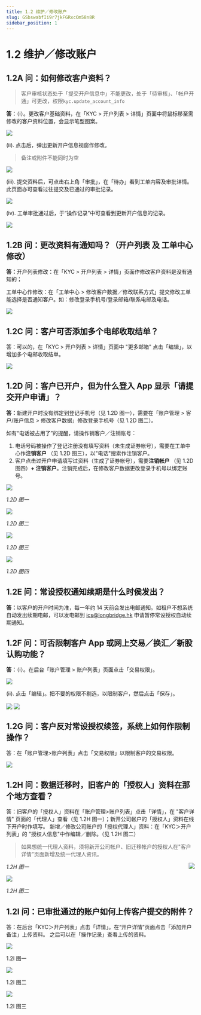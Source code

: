 ```yaml
---
title: 1.2 维护／修改账户
slug: GSbswabfIi9r7jkFGRxcOm58n8R
sidebar_position: 1
---
```



# 1.2 维护／修改账户

## 1.2A 问：如何修改客户资料？

> 客户审核状态处于「提交开户信息中」不能更改，处于「待审核」、「帐户开通」可更改，权限`kyc.update_account_info`

<b>答：</b>（i）。更改客户基础资料，在「KYC &gt; 开户列表 &gt; 详情」页面中将鼠标移至需修改的客户资料位置，会显示笔型图案。

<img src="/assets/RTOVbF0W7oGvMgxynh5chztDnrg.png" src-width="2504" src-height="560" align="center"/>

(ii). 点击后，弹出更新开户信息视窗作修改。

> 备注或附件不能同时为空

<img src="/assets/WiD9bo1qoolOzsxPWcAcZpENnsg.png" src-width="2168" src-height="1114" align="center"/>

(iii). 提交资料后，可点击右上角「审批」，在「待办」看到工单内容及审批详情。此页面亦可查看过往提交及已通过的审批记录。

<img src="/assets/PQuxbz1DYo3dsgxYf8ecProknjh.png" src-width="2641" src-height="1422" align="center"/>

(iv). 工单审批通过后，于“操作记录”中可查看到更新开户信息的记录。

<img src="/assets/NFLLbiZDvoWcYrxaB1ScRPtQnWd.png" src-width="2498" src-height="1004" align="center"/>

## 1.2B 问：更改资料有通知吗？（开户列表 及 工单中心 修改） 

<b>答：</b>开户列表修改：在「KYC &gt; 开户列表 &gt; 详情」页面作修改客户资料是没有通知的；

工单中心作修改：在「工单中心 &gt; 修改客户数据／修改联系方式」提交修改工单能选择是否通知客户。如：修改登录手机号/登录邮箱/联系电邮及电话。

<img src="/assets/KdRxbP4x8oYAzJxGZzscRPvanIL.png" src-width="2488" src-height="1428" align="center"/>

## 1.2C 问：客户可否添加多个电邮收取结单？

答：可以的，在「KYC &gt; 开户列表 &gt; 详情」页面中 "更多邮箱" 点击「编辑」，以增加多个电邮收取结单。

<img src="/assets/EA6rb8U1Go8UE4xrYYfcQm2encb.png" src-width="2502" src-height="1192" align="center"/>

## 1.2D 问：客户已开户，但为什么登入 App 显示「请提交开户申请」？

<b>答：</b>新建开户时没有绑定到登记手机号（见 1.2D 图一），需要在「账户管理 &gt; 客户/账户信息 &gt; 修改客户数据」修改登录手机号（见 1.2D 图二）。

如有“电话被占用了”的提醒，请操作销客户／注销账号：

1. 电话号码被操作了登记注册没有填写资料（未生成证券帐号），需要在工单中心作<b>注销客户 </b>（见 1.2D 图三），以"电话"搜索作注销客户。
2. 客户点击过开户申请填写过资料（生成了证券帐号），需要<b>注销帐户 </b>（见 1.2D 图四）<b>+ 注销客户</b>。注销完成后，在修改客户数据更改登录手机号以绑定账号。

<img src="/assets/MrhpbNuNhoMuILxnYZPcXPjwnrd.png" src-width="2654" src-height="1114" align="center"/>

<em>1.2D 图一</em>

<img src="/assets/NjXjb06RhogvbyxcccqcPcx9ngd.png" src-width="2654" src-height="1368" align="center"/>

<em>1.2D 图二</em>

<img src="/assets/OE6IbQklYoYlv0xThiGcAmwknRf.png" src-width="2656" src-height="1286" align="center"/>

<em>1.2D 图三</em>

<img src="/assets/Ix3vbN2WOoBlquxScOecBTMWnrg.png" src-width="2660" src-height="1308" align="center"/>

<em>1.2D 图四</em>

## 1.2E 问：常设授权通知续期是什么时侯发出？

<b>答：</b>以客户的开户时间为准，每一年约 14 天前会发出电邮通知。如租户不想系统自动发出续期电邮，可以发电邮到 ics@longbridge.hk 申请暂停常设授权自动续期通知。

## 1.2F 问：可否限制客户 App 或网上交易／换汇／新股认购功能？

<b>答：</b>（i）。在后台「账户管理 &gt; 账户列表」页面点击「交易权限」。

<img src="/assets/GwgOb8lbhom5aox2kW4cb4nAn2d.png" src-width="2854" src-height="790" align="center"/>

(ii). 点击「编辑」。把不要的权限不剔选，以限制客户，然后点击「保存」。

<img src="/assets/BymBbwcSOoh65Jxql8WcTCJVntc.png" src-width="2824" src-height="1610" align="center"/>

<img src="/assets/KOu7bkwNsopj0extGS2cJ1XBndh.png" src-width="2408" src-height="1340" align="center"/>

## 1.2G 问：客户反对常设授权续签，系统上如何作限制操作？

答：在「账户管理&gt;账户列表」点击「交易权限」以限制客户的交易权限。

<img src="/assets/FFJsbtpkQoLWrFxHVolchM61nNb.png" src-width="2798" src-height="1096" align="center"/>

## 1.2H 问：数据迁移时，旧客户的「授权人」资料在那个地方查看？

答：旧客户的「授权人」资料在「账户管理&gt;账户列表」点击「详情」，在 "客户详情" 页面的「代理人」查看（见 1.2H 图一）；新开公司帐户的「授权人」资料在线下开户时作填写。
新增／修改公司账户的「授权代理人」资料：在「KYC＞开户列表」的 "授权人信息"中作编辑／删除。（见 1.2H 图二）

> 如果想统一代理人资料，须将新开公司帐户、旧迁移帐户的授权人在"客户详情”页面新增及统一代理人资讯。

<img src="/assets/Qnicb5f4SoFOaLxZC10cgkOPnKf.png" src-width="2856" src-height="1258" align="right"/>

<em>1.2H 图一</em>

<img src="/assets/L3mBbBuBDoF4gExeiDhcem2dnDf.png" src-width="2854" src-height="1474" align="center"/>

<em>1.2H 图二</em>

## 1.2I 问：已审批通过的账户如何上传客户提交的附件？

答：在后台「KYC＞开户列表」点击「详情」。在“开户详情”页面点击「添加开户备注」上传资料。
之后可以在「操作记录」查看上传的资料。

<img src="/assets/ULsab92juo7RLLxRFi2cJImGnFc.png" src-width="2842" src-height="1606" align="center"/>

1.2I 图一

<img src="/assets/T27LbWa2VoEqHoxNoblctVfKnUd.png" src-width="2856" src-height="1588" align="center"/>

1.2I 图二

<img src="/assets/UNPhbUuNxoaDqIxxwgOcDMEvn7g.png" src-width="2650" src-height="1386" align="center"/>

1.2I 图三

